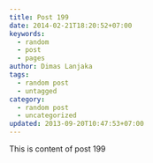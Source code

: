 ```yaml
---
title: Post 199
date: 2014-02-21T18:20:52+07:00
keywords:
  - random
  - post
  - pages
author: Dimas Lanjaka
tags:
  - random post
  - untagged
category:
  - random post
  - uncategorized
updated: 2013-09-20T10:47:53+07:00
---
```

This is content of post 199